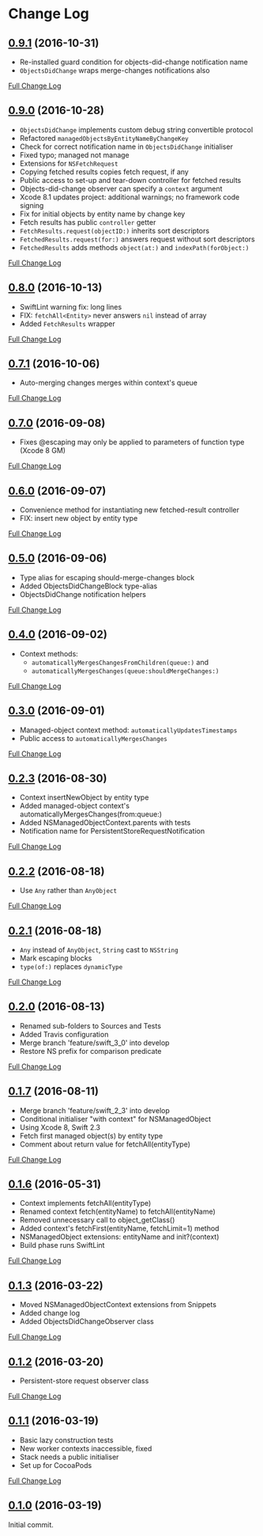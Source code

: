 # Change Log

## [0.9.1](https://github.com/royratcliffe/managedobject/tree/0.9.1) (2016-10-31)

- Re-installed guard condition for objects-did-change notification name
- `ObjectsDidChange` wraps merge-changes notifications also

[Full Change Log](https://github.com/royratcliffe/managedobject/compare/0.9.0...0.9.1)

## [0.9.0](https://github.com/royratcliffe/managedobject/tree/0.9.0) (2016-10-28)

- `ObjectsDidChange` implements custom debug string convertible protocol
- Refactored `managedObjectsByEntityNameByChangeKey `
- Check for correct notification name in `ObjectsDidChange` initialiser
- Fixed typo; managed not manage
- Extensions for `NSFetchRequest`
- Copying fetched results copies fetch request, if any
- Public access to set-up and tear-down controller for fetched results
- Objects-did-change observer can specify a `context` argument
- Xcode 8.1 updates project: additional warnings; no framework code signing
- Fix for initial objects by entity name by change key
- Fetch results has public `controller` getter
- `FetchResults.request(objectID:)` inherits sort descriptors
- `FetchedResults.request(for:)` answers request without sort descriptors
- `FetchedResults` adds methods `object(at:)` and `indexPath(forObject:)`

[Full Change Log](https://github.com/royratcliffe/managedobject/compare/0.8.0...0.9.0)

## [0.8.0](https://github.com/royratcliffe/managedobject/tree/0.8.0) (2016-10-13)

- SwiftLint warning fix: long lines
- FIX: `fetchAll<Entity>` never answers `nil` instead of array
- Added `FetchResults` wrapper

[Full Change Log](https://github.com/royratcliffe/managedobject/compare/0.7.1...0.8.0)

## [0.7.1](https://github.com/royratcliffe/managedobject/tree/0.7.1) (2016-10-06)

- Auto-merging changes merges within context's queue

[Full Change Log](https://github.com/royratcliffe/managedobject/compare/0.7.0...0.7.1)

## [0.7.0](https://github.com/royratcliffe/managedobject/tree/0.7.0) (2016-09-08)

- Fixes @escaping may only be applied to parameters of function type (Xcode 8 GM)

[Full Change Log](https://github.com/royratcliffe/managedobject/compare/0.6.0...0.7.0)

## [0.6.0](https://github.com/royratcliffe/managedobject/tree/0.6.0) (2016-09-07)

- Convenience method for instantiating new fetched-result controller
- FIX: insert new object by entity type

[Full Change Log](https://github.com/royratcliffe/managedobject/compare/0.5.0...0.6.0)

## [0.5.0](https://github.com/royratcliffe/managedobject/tree/0.5.0) (2016-09-06)

- Type alias for escaping should-merge-changes block
- Added ObjectsDidChangeBlock type-alias
- ObjectsDidChange notification helpers

[Full Change Log](https://github.com/royratcliffe/managedobject/compare/0.4.0...0.5.0)

## [0.4.0](https://github.com/royratcliffe/managedobject/tree/0.4.0) (2016-09-02)

- Context methods: 
    - `automaticallyMergesChangesFromChildren(queue:)` and 
    - `automaticallyMergesChanges(queue:shouldMergeChanges:)`

[Full Change Log](https://github.com/royratcliffe/managedobject/compare/0.3.0...0.4.0)

## [0.3.0](https://github.com/royratcliffe/managedobject/tree/0.3.0) (2016-09-01)

- Managed-object context method: `automaticallyUpdatesTimestamps`
- Public access to `automaticallyMergesChanges`

[Full Change Log](https://github.com/royratcliffe/managedobject/compare/0.2.3...0.3.0)

## [0.2.3](https://github.com/royratcliffe/managedobject/tree/0.2.3) (2016-08-30)

- Context insertNewObject by entity type
- Added managed-object context's automaticallyMergesChanges(from:queue:)
- Added NSManagedObjectContext.parents with tests
- Notification name for PersistentStoreRequestNotification

[Full Change Log](https://github.com/royratcliffe/managedobject/compare/0.2.2...0.2.3)

## [0.2.2](https://github.com/royratcliffe/managedobject/tree/0.2.2) (2016-08-18)

- Use `Any` rather than `AnyObject`

[Full Change Log](https://github.com/royratcliffe/managedobject/compare/0.2.1...0.2.2)

## [0.2.1](https://github.com/royratcliffe/managedobject/tree/0.2.1) (2016-08-18)

- `Any` instead of `AnyObject`, `String` cast to `NSString`
- Mark escaping blocks
- `type(of:)` replaces `dynamicType`

[Full Change Log](https://github.com/royratcliffe/managedobject/compare/0.2.0...0.2.1)

## [0.2.0](https://github.com/royratcliffe/managedobject/tree/0.2.0) (2016-08-13)

- Renamed sub-folders to Sources and Tests
- Added Travis configuration
- Merge branch 'feature/swift_3_0' into develop
- Restore NS prefix for comparison predicate

[Full Change Log](https://github.com/royratcliffe/managedobject/compare/0.1.7...0.2.0)

## [0.1.7](https://github.com/royratcliffe/managedobject/tree/0.1.7) (2016-08-11)

- Merge branch 'feature/swift_2_3' into develop
- Conditional initialiser "with context" for NSManagedObject
- Using Xcode 8, Swift 2.3
- Fetch first managed object(s) by entity type
- Comment about return value for fetchAll(entityType)

[Full Change Log](https://github.com/royratcliffe/managedobject/compare/0.1.6...0.1.7)

## [0.1.6](https://github.com/royratcliffe/managedobject/tree/0.1.6) (2016-05-31)

- Context implements fetchAll(entityType)
- Renamed context fetch(entityName) to fetchAll(entityName)
- Removed unnecessary call to object_getClass()
- Added context's fetchFirst(entityName, fetchLimit=1) method
- NSManagedObject extensions: entityName and init?(context)
- Build phase runs SwiftLint

[Full Change Log](https://github.com/royratcliffe/managedobject/compare/0.1.5...0.1.6)

## [0.1.3](https://github.com/royratcliffe/managedobject/tree/0.1.3) (2016-03-22)

- Moved NSManagedObjectContext extensions from Snippets
- Added change log
- Added ObjectsDidChangeObserver class

[Full Change Log](https://github.com/royratcliffe/managedobject/compare/0.1.2...0.1.3)

## [0.1.2](https://github.com/royratcliffe/managedobject/tree/0.1.2) (2016-03-20)

- Persistent-store request observer class

[Full Change Log](https://github.com/royratcliffe/managedobject/compare/0.1.1...0.1.2)

## [0.1.1](https://github.com/royratcliffe/managedobject/tree/0.1.1) (2016-03-19)

- Basic lazy construction tests
- New worker contexts inaccessible, fixed
- Stack needs a public initialiser
- Set up for CocoaPods

[Full Change Log](https://github.com/royratcliffe/managedobject/compare/0.1.0...0.1.1)

## [0.1.0](https://github.com/royratcliffe/managedobject/tree/0.1.0) (2016-03-19)

Initial commit.
